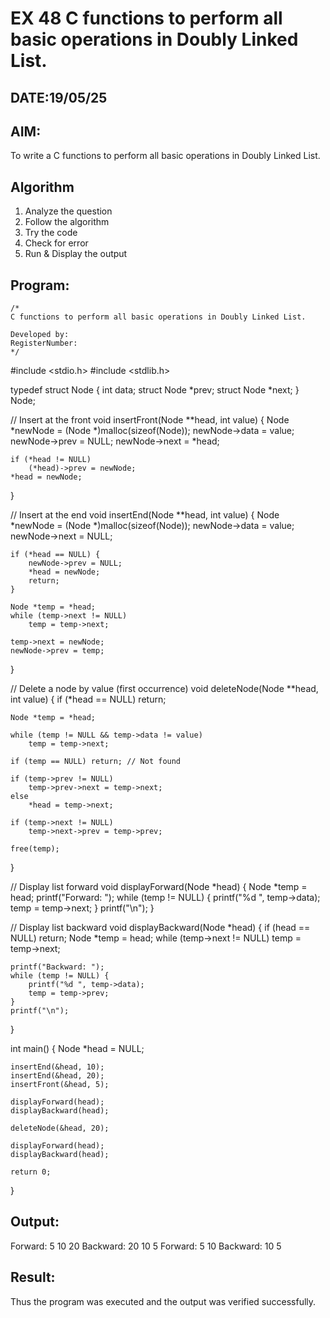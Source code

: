 # EX 48 C functions to perform all basic operations in Doubly Linked List.
## DATE:19/05/25
## AIM:
To write a C functions to perform all basic operations in Doubly Linked List.

## Algorithm
1. Analyze the question
2. Follow the algorithm
3. Try the code
4.  Check for error
5. Run & Display the output

## Program:
```
/*
C functions to perform all basic operations in Doubly Linked List.

Developed by: 
RegisterNumber:  
*/
```
#include <stdio.h>
#include <stdlib.h>

typedef struct Node {
    int data;
    struct Node *prev;
    struct Node *next;
} Node;

// Insert at the front
void insertFront(Node **head, int value) {
    Node *newNode = (Node *)malloc(sizeof(Node));
    newNode->data = value;
    newNode->prev = NULL;
    newNode->next = *head;

    if (*head != NULL)
        (*head)->prev = newNode;
    *head = newNode;
}

// Insert at the end
void insertEnd(Node **head, int value) {
    Node *newNode = (Node *)malloc(sizeof(Node));
    newNode->data = value;
    newNode->next = NULL;

    if (*head == NULL) {
        newNode->prev = NULL;
        *head = newNode;
        return;
    }

    Node *temp = *head;
    while (temp->next != NULL)
        temp = temp->next;

    temp->next = newNode;
    newNode->prev = temp;
}

// Delete a node by value (first occurrence)
void deleteNode(Node **head, int value) {
    if (*head == NULL) return;

    Node *temp = *head;

    while (temp != NULL && temp->data != value)
        temp = temp->next;

    if (temp == NULL) return; // Not found

    if (temp->prev != NULL)
        temp->prev->next = temp->next;
    else
        *head = temp->next;

    if (temp->next != NULL)
        temp->next->prev = temp->prev;

    free(temp);
}

// Display list forward
void displayForward(Node *head) {
    Node *temp = head;
    printf("Forward: ");
    while (temp != NULL) {
        printf("%d ", temp->data);
        temp = temp->next;
    }
    printf("\n");
}

// Display list backward
void displayBackward(Node *head) {
    if (head == NULL) return;
    Node *temp = head;
    while (temp->next != NULL)
        temp = temp->next;

    printf("Backward: ");
    while (temp != NULL) {
        printf("%d ", temp->data);
        temp = temp->prev;
    }
    printf("\n");
}

int main() {
    Node *head = NULL;

    insertEnd(&head, 10);
    insertEnd(&head, 20);
    insertFront(&head, 5);

    displayForward(head);
    displayBackward(head);

    deleteNode(&head, 20);

    displayForward(head);
    displayBackward(head);

    return 0;
}


## Output:

Forward: 5 10 20 
Backward: 20 10 5 
Forward: 5 10 
Backward: 10 5 

## Result:
Thus the program was executed and the output was verified successfully.
